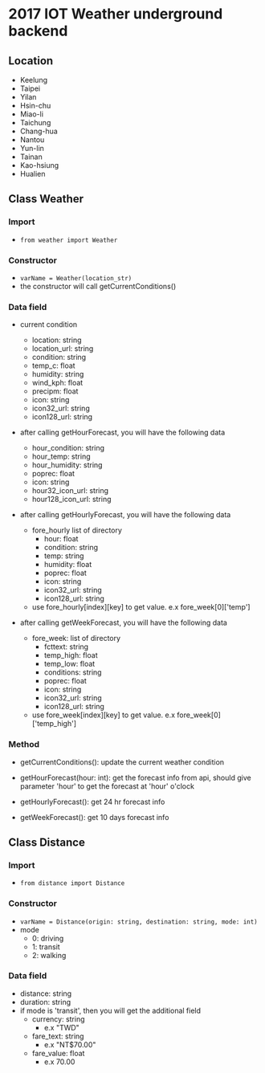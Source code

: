 # 2017 IOT Weather underground backend

## Location
- Keelung
- Taipei
- Yilan
- Hsin-chu
- Miao-li
- Taichung
- Chang-hua
- Nantou
- Yun-lin
- Tainan
- Kao-hsiung
- Hualien

## Class Weather
### Import
- `from weather import Weather`

### Constructor
- `varName = Weather(location_str)`
- the constructor will call getCurrentConditions()

### Data field
- current condition
    - location: string
    - location_url: string
    - condition: string
    - temp_c: float
    - humidity: string
    - wind_kph: float
    - precipm: float
    - icon: string
    - icon32_url: string
    - icon128_url: string

- after calling getHourForecast, you will have the following data
    - hour_condition: string
    - hour_temp: string
    - hour_humidity: string
    - poprec: float
    - icon: string
    - hour32_icon_url: string
    - hour128_icon_url: string

- after calling getHourlyForecast, you will have the following data
    - fore_hourly list of directory
        - hour: float
        - condition: string
        - temp: string
        - humidity: float
        - poprec: float
        - icon: string
        - icon32_url: string
        - icon128_url: string
    - use fore_hourly[index][key] to get value. e.x fore_week[0]['temp']

- after calling getWeekForecast, you will have the following data
    - fore_week: list of directory
        - fcttext: string
        - temp_high: float
        - temp_low: float
        - conditions: string
        - poprec: float
        - icon: string
        - icon32_url: string
        - icon128_url: string
    - use fore_week[index][key] to get value. e.x fore_week[0]['temp_high']

### Method
- getCurrentConditions(): update the current weather condition

- getHourForecast(hour: int): get the forecast info from api, should give parameter 'hour' to get the forecast at 'hour' o'clock

- getHourlyForecast(): get 24 hr forecast info
- getWeekForecast(): get 10 days forecast info

## Class Distance
### Import
- `from distance import Distance`

### Constructor
- `varName = Distance(origin: string, destination: string, mode: int)`
- mode
    - 0: driving
    - 1: transit
    - 2: walking

### Data field
- distance: string
- duration: string
- if mode is 'transit', then you will get the additional field
    - currency: string
        - e.x "TWD"
    - fare_text: string
        - e.x "NT$70.00"
    - fare_value: float
        - e.x 70.00

